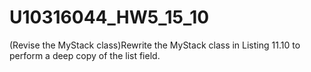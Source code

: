 # U10316044_HW5_15_10
(Revise the MyStack class)Rewrite the MyStack class in Listing 11.10 to perform a deep copy of the list field.
